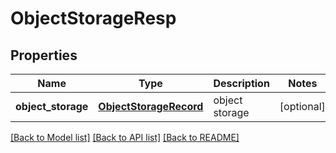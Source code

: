 # ObjectStorageResp

## Properties
Name | Type | Description | Notes
------------ | ------------- | ------------- | -------------
**object_storage** | [**ObjectStorageRecord**](ObjectStorageRecord.md) | object storage | [optional] 

[[Back to Model list]](../README.md#documentation-for-models) [[Back to API list]](../README.md#documentation-for-api-endpoints) [[Back to README]](../README.md)


